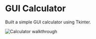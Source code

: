 # GUI Calculator
Built a simple GUI calculator using Tkinter.

![Calculator walkthrough](Calculator.gif)
